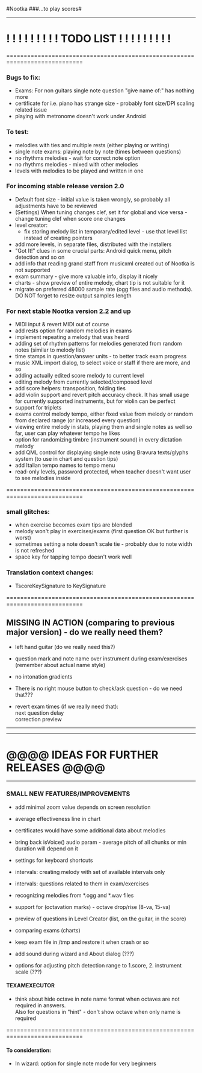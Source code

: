 #Nootka
###...to play scores#

***

# ! ! ! ! ! ! ! ! ! TODO LIST ! ! ! ! ! ! ! ! !

============================================================================
### Bugs to fix:
  - Exams: For non guitars single note question "give name of:" has nothing more
  - certificate for i.e. piano has strange size - probably font size/DPI scaling related issue
  - playing with metronome doesn't work under Android

### To test:
  - melodies with ties and multiple rests (either playing or writing)
  - single note exams: playing note by note (times between questions)
  - no rhythms melodies - wait for correct note option
  - no rhythms melodies - mixed with other melodies
  - levels with melodies to be played and written in one

### For incoming stable release version 2.0
  - Default font size - initial value is taken wrongly, so probably all adjustments have to be reviewed
  - (Settings) When tuning changes clef, set it for global and vice versa - change tuning clef when score one changes
  - level creator:
     - fix storing melody list in temporary/edited level - use that level list instead of creating pointers
  - add more levels, in separate files, distributed with the installers
  - "Got It!" clues in some crucial parts: Android quick menu, pitch detection and so on
  - add info that reading grand staff from musicxml created out of Nootka is not supported
  - exam summary - give more valuable info, display it nicely
  - charts - show preview of entire melody, chart tip is not suitable for it
  - migrate on preferred 48000 sample rate (ogg files and audio methods). DO NOT forget to resize output samples length

### For next stable Nootka version 2.2 and up
  - MIDI input & revert MIDI out of course
  - add rests option for random melodies in exams
  - implement repeating a melody that was heard
  - adding set of rhythm patterns for melodies generated from random notes (similar to melody list)
  - time stamps in question/answer units - to better track exam progress
  - music XML import dialog, to select voice or staff if there are more, and so
  - adding actually edited score melody to current level
  - editing melody from currently selected/composed level
  - add score helpers: transposition, folding ties
  - add violin support and revert pitch accuracy check.
    It has small usage for currently supported instruments, but for violin can be perfect
  - support for triplets
  - exams control melody tempo, either fixed value from melody or random from declared range (or increased every question)
  - viewing entire melody in stats, playing them and single notes as well
    so far, user can play whatever tempo he likes
  - option for randomizing timbre (instrument sound) in every dictation melody
  - add QML control for displaying single note using Bravura texts/glyphs system (to use in chart and question tips)
  - add Italian tempo names to tempo menu
  - read-only levels, password protected, when teacher doesn't want user to see melodies inside


============================================================================

### small glitches:
 - when exercise becomes exam tips are blended
 - melody won't play in exercises/exams (first question OK but further is worst)
 - sometimes setting a note doesn't scale tie - probably due to note width is not refreshed
 - space key for tapping tempo doesn't work well

### Translation context changes:
 - TscoreKeySignature to KeySignature

============================================================================

## MISSING IN ACTION (comparing to previous major version) - do we really need them?
 - left hand guitar (do we really need this?)
 - question mark and note name over instrument during exam/exercises (remember about actual name style)
 - no intonation gradients
 - There is no right mouse button to check/ask question - do we need that???

 - revert exam times (if we really need that):  
    next question delay  
    correction preview

***
***
# @@@@ IDEAS FOR FURTHER RELEASES @@@@
***

### SMALL NEW FEATURES/IMPROVEMENTS
  - add minimal zoom value depends on screen resolution
  - average effectiveness line in chart
  - certificates would have some additional data about melodies
  - bring back isVoice() audio param - average pitch of all chunks or min duration will depend on it

  - settings for keyboard shortcuts
  - intervals: creating melody with set of available intervals only
  - intervals: questions related to them in exam/exercises
  - recognizing melodies from *.ogg and *.wav files
  - support for (octavation marks) - octave drop/rise (8-va, 15-va)
  - preview of questions in Level Creator (list, on the guitar, in the score)
  - comparing exams (charts)
  - keep exam file in /tmp and restore it when crash or so
  - add sound during wizard and About dialog (???)
  - options for adjusting pitch detection range to  1.score, 2. instrument scale (???)


#### TEXAMEXECUTOR
  - think about hide octave in note name format when octaves are not required in answers.  
     Also for questions in "hint" - don't show octave when only name is required 


============================================================================
#### To consideration:
  - In wizard: option for single note mode for very beginners


